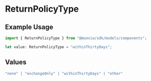 # ReturnPolicyType

## Example Usage

```typescript
import { ReturnPolicyType } from "@moovio/sdk/models/components";

let value: ReturnPolicyType = "withinThirtyDays";
```

## Values

```typescript
"none" | "exchangeOnly" | "withinThirtyDays" | "other"
```